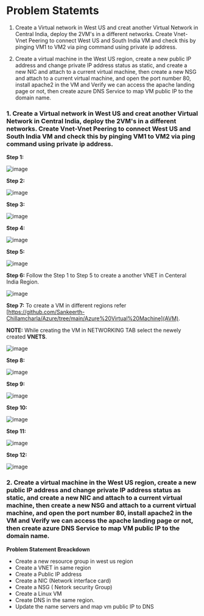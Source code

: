 


# Problem Statemts
  1. Create a Virtual network in West US and  creat another Virtual Network in Central India, deploy the 2VM's in a different networks. Create Vnet-Vnet Peering to connect West US and South India VM and check this by pinging VM1 to VM2 via ping command using private ip address.

  2.  Create a virtual machine in the West US region, create a new public IP address and change private IP address status as static, and create a new NIC and attach to a current virtual machine, then create a new NSG and attach to a current virtual machine, and open the port number 80, install apache2 in the VM and  Verify we can access the apache landing page or not, then create azure DNS Service to map VM public IP to the domain name.
 


### 1. Create a Virtual network in West US and  creat another Virtual Network in Central India, deploy the 2VM's in a different networks. Create Vnet-Vnet Peering to connect West US and South India VM and check this by pinging VM1 to VM2 via ping command using private ip address.

  **Step 1:** 
  
  ![image](https://user-images.githubusercontent.com/46291282/126879067-c0670719-b819-418a-bcc4-2e1c23010839.png)
  
  **Step 2:** 
  
  ![image](https://user-images.githubusercontent.com/46291282/126879072-f95ba016-f8d7-4ea4-8b50-91a67a42e339.png)
  
   **Step 3:**
   
   ![image](https://user-images.githubusercontent.com/46291282/126879119-d3d98b4a-5684-463a-bf99-20aba9b1eb24.png)
   
   **Step 4:**
   
   ![image](https://user-images.githubusercontent.com/46291282/126879127-86bb4dad-b639-4cd6-8f26-c66103a339fd.png)
   
   **Step 5:**
   
   ![image](https://user-images.githubusercontent.com/46291282/126879143-6c0fdb43-0177-4b32-9f70-e807d3cd4c97.png)
   
   **Step 6:** Follow the Step 1 to Step 5 to create a another VNET in Centeral India Region.
   
   ![image](https://user-images.githubusercontent.com/46291282/126879158-e5c42725-7851-41d9-a77c-a93e7e257103.png)
   
   
   **Step 7:** To create a VM in different regions refer [https://github.com/Sankeerth-Chillamcharla/Azure/tree/main/Azure%20Virtual%20Machine](AVM). 
   
   **NOTE:** While creating the VM in NETWORKING TAB select the newely created **VNETS**. 
   
   ![image](https://user-images.githubusercontent.com/46291282/126879264-594283bd-9339-4c2d-8568-381dd2c24b3d.png)
   
   **Step 8:** 
   
   ![image](https://user-images.githubusercontent.com/46291282/126879278-643c419b-7ad7-4320-97f4-70c4f770d513.png)
   
   **Step 9:**
   
   ![image](https://user-images.githubusercontent.com/46291282/126879298-722fdfd9-9395-4fc7-a8f9-7ff344c27fda.png)
   
   **Step 10:**
   
   ![image](https://user-images.githubusercontent.com/46291282/126879309-a6e9ee5f-5e16-4a02-b5ee-ee4db76f5cbe.png)
   
   **Step 11:**
   
   ![image](https://user-images.githubusercontent.com/46291282/126879328-7e44fdf1-64db-49a1-846d-f16205bd2554.png)
   
   **Step 12:**
   
   ![image](https://user-images.githubusercontent.com/46291282/126879334-e6c09a1f-bd60-4e74-9344-de37fceea9bf.png)
   
   
 ### 2. Create a virtual machine in the West US region, create a new public IP address and change private IP address status as static, and create a new NIC and attach to a current virtual machine, then create a new NSG and attach to a current virtual machine, and open the port number 80, install apache2 in the VM and  Verify we can access the apache landing page or not, then create azure DNS Service to map VM public IP to the domain name.
 
   **Problem Statement Breackdown**
   
   - Create a new resource group in west us region
   - Create a VNET in same region
   - Create a Public IP address
   - Create a NIC (Network interface card)
   - Create a NSG ( Netork security  Group)
   - Create a Linux VM 
   - Create DNS in the same region.
   - Update the name servers and map vm public IP to DNS 
 
 
 

   
   
   

   


   
   
   
   
   

   
   
   

                  
  


   
   
   

   
   




